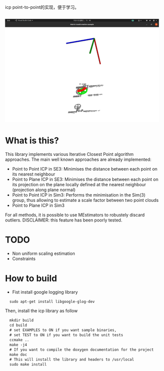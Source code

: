 icp point-to-point的实现，便于学习。

![image](https://github.com/realjc/icp/blob/master/doc/icp.png)
---
# What is this?
This library implements various Iterative Closest Point algorithm approaches. The main well known approaches are already implemented: 

- Point to Point ICP in SE3: Minimises the distance between each point on its nearest neighbour
- Point to Plane ICP in SE3: Minimises the distance between each point on its projection on the plane locally defined at the nearest neighbour (projection along plane normal)
- Point to Point ICP in Sim3: Performs the minimisation in the Sim(3) group, thus allowing to estimate a scale factor between two point clouds
- Point to Plane ICP in Sim3

For all methods, it is possible to use MEstimators to robustely discard outliers. DISCLAIMER: this feature has been poorly tested.

# TODO
- Non uniform scaling estimation
- Constraints

# How to build
- Fist install google logging library

```
  sudo apt-get install libgoogle-glog-dev
```

Then, install the icp library as follow

```
  mkdir build
  cd build
  # set EXAMPLES to ON if you want sample binaries,
  # set TEST to ON if you want to build the unit tests
  ccmake ..
  make -j4
  # If you want to compile the doxygen documentation for the project
  make doc 
  # This will install the library and headers to /usr/local
  sudo make install
```


